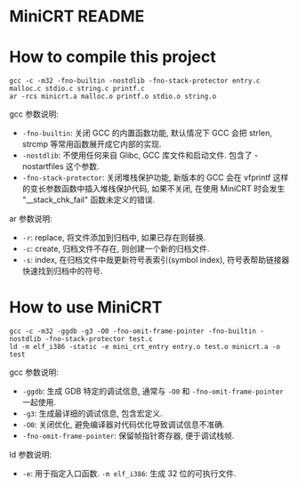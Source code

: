 # MiniCRT README

# How to compile this project

```shell
gcc -c -m32 -fno-builtin -nostdlib -fno-stack-protector entry.c malloc.c stdio.c string.c printf.c
ar -rcs minicrt.a malloc.o printf.o stdio.o string.o
```
gcc 参数说明: 

- `-fno-builtin`: 关闭 GCC 的内置函数功能, 默认情况下 GCC 会把 strlen, strcmp 等常用函数展开成它内部的实现.
- `-nostdlib`: 不使用任何来自 Glibc, GCC 库文件和启动文件. 包含了 -nostartfiles 这个参数.
- `-fno-stack-protector`: 关闭堆栈保护功能, 新版本的 GCC 会在 vfprintf 这样的变长参数函数中插入堆栈保护代码, 如果不关闭, 在使用 MiniCRT 时会发生 "__stack_chk_fail" 函数未定义的错误.

ar 参数说明: 

- `-r`: replace, 将文件添加到归档中, 如果已存在则替换.
- `-c`: create, 归档文件不存在, 则创建一个新的归档文件.
- `-s`: index, 在归档文件中哉更新符号表索引(symbol index), 符号表帮助链接器快速找到归档中的符号.

# How to use MiniCRT

```shell
gcc -c -m32 -ggdb -g3 -O0 -fno-omit-frame-pointer -fno-builtin -nostdlib -fno-stack-protector test.c
ld -m elf_i386 -static -e mini_crt_entry entry.o test.o minicrt.a -o test
```

gcc 参数说明: 

- `-ggdb`: 生成 GDB 特定的调试信息, 通常与 `-O0` 和 `-fno-omit-frame-pointer` 一起使用.
- `-g3`: 生成最详细的调试信息, 包含宏定义.
- `-O0`: 关闭优化, 避免编译器对代码优化导致调试信息不准确.
- `-fno-omit-frame-pointer`: 保留帧指针寄存器, 便于调试栈帧.

ld 参数说明: 

- `-e`: 用于指定入口函数.
`-m elf_i386`: 生成 32 位的可执行文件.
